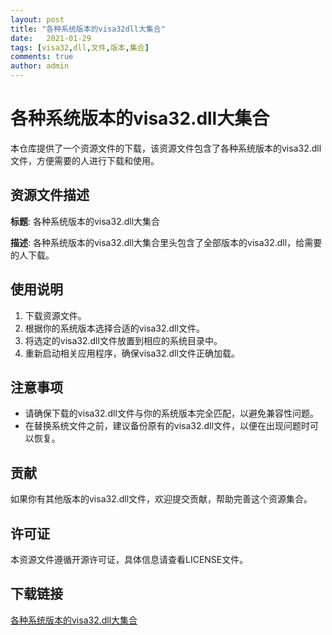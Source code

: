 ```yaml
---
layout: post
title: "各种系统版本的visa32dll大集合"
date:   2021-01-29
tags: [visa32,dll,文件,版本,集合]
comments: true
author: admin
---
```

# 各种系统版本的visa32.dll大集合

本仓库提供了一个资源文件的下载，该资源文件包含了各种系统版本的visa32.dll文件，方便需要的人进行下载和使用。

## 资源文件描述

**标题**: 各种系统版本的visa32.dll大集合

**描述**: 各种系统版本的visa32.dll大集合里头包含了全部版本的visa32.dll，给需要的人下载。

## 使用说明

1. 下载资源文件。
2. 根据你的系统版本选择合适的visa32.dll文件。
3. 将选定的visa32.dll文件放置到相应的系统目录中。
4. 重新启动相关应用程序，确保visa32.dll文件正确加载。

## 注意事项

- 请确保下载的visa32.dll文件与你的系统版本完全匹配，以避免兼容性问题。
- 在替换系统文件之前，建议备份原有的visa32.dll文件，以便在出现问题时可以恢复。

## 贡献

如果你有其他版本的visa32.dll文件，欢迎提交贡献，帮助完善这个资源集合。

## 许可证

本资源文件遵循开源许可证，具体信息请查看LICENSE文件。

## 下载链接

[各种系统版本的visa32.dll大集合](https://pan.quark.cn/s/a719b18dcdb2)